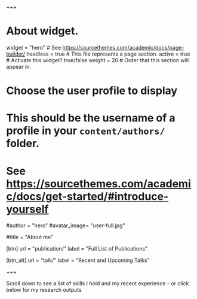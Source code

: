 +++
# About widget.
widget = "hero"  # See https://sourcethemes.com/academic/docs/page-builder/
headless = true  # This file represents a page section.
active = true  # Activate this widget? true/false
weight = 20  # Order that this section will appear in.
# Choose the user profile to display
# This should be the username of a profile in your `content/authors/` folder.
# See https://sourcethemes.com/academic/docs/get-started/#introduce-yourself
#author = "hero"
#avatar_image= "user-full.jpg"

#title = "About me"

[btn]
    url = "publication/"
    label = "Full List of Publications"

[btn_alt]
    url = "talk/"
    label = "Recent and Upcoming Talks"

+++

Scroll down to see a list of skills I hold and my recent experience - or click below for my research outputs